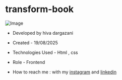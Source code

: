 # transform-book

![Image](https://github.com/user-attachments/assets/1fffcdde-728c-4a11-99bb-9d5f0580a3bd)
- Developed by hiva dargazani

- Created - 19/08/2025

- Technologies Used - Html , css 


- Role - Frontend

- How to reach me : with my [instagram](https://www.instagram.com/hivadi.dev) and [linkedin](https://www.linkedin.com/in/hivadi.dev)
